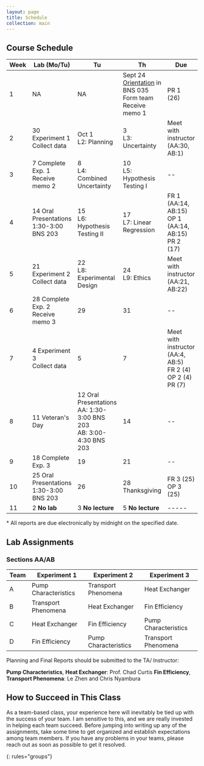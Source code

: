 ```yaml
---
layout: page
title: Schedule
collection: main
---
```


## Course Schedule

| Week | Lab (Mo/Tu)            | Tu           | Th            | Due           |
| ---- | ------------- | ------------- | ------------- | ------------- |
| 1    | NA            | NA    | Sept 24 <br> [Orientation](https://drive.google.com/open?id=0B7kjrAcASVrqb1RpempaaTg4SWFaeFpqTngtM1NacVlmbGlr) in BNS 035 <br> Form team <br> Receive memo 1 | PR 1 (26) |
| 2    | 30 Experiment 1 <br> Collect data | Oct 1 <br> L2: Planning | 3 <br> L3: Uncertainty | Meet with instructor (AA:30, AB:1) |
| 3    | 7 Complete Exp. 1 <br> Receive memo 2 | 8 <br> L4: Combined Uncertainty | 10 <br> L5: Hypothesis Testing I | -- |
| 4    | 14 Oral Presentations <br> 1:30-3:00 BNS 203 | 15 <br> L6: Hypothesis Testing II | 17 <br> L7: Linear Regression | FR 1 (AA:14, AB:15) <br> OP 1 (AA:14, AB:15) <br> PR 2 (17) |
| 5    | 21 Experiment 2 <br> Collect data      | 22 <br> L8: Experimental Design | 24 <br> L9: Ethics | Meet with instructor (AA:21, AB:22) |
| 6    | 28 Complete Exp. 2 <br> Receive memo 3 | 29       | 31       | -- |
| 7    | 4 Experiment 3 <br> Collect data | 5      | 7       | Meet with instructor (AA:4, AB:5) <br> FR 2 (4) <br> OP 2 (4) <br> PR (7) |
| 8    | 11 Veteran's Day       | 12 Oral Presentations <br> AA: 1:30-3:00 BNS 203 <br> AB: 3:00-4:30 BNS 203     | 14       | -- |
| 9    | 18 Complete Exp. 3 | 19       | 21       | -- |
| 10   | 25 Oral Presentations <br> 1:30-3:00 BNS 203 | 26       | 28 Thanksgiving | FR 3 (25) <br> OP 3 (25) |
| 11   | 2 **No lab**      | 3 **No lecture**       | 5 **No lecture**       | ----- |

\* All reports are due electronically by midnight on the specified date.

## Lab Assignments

### Sections AA/AB

| Team | Experiment 1           | Experiment 2           | Experiment 3           |
| ---- | ---------------------- | ---------------------- | ---------------------- |
| A    | Pump Characteristics   | Transport Phenomena    | Heat Exchanger         |
| B    | Transport Phenomena    | Heat Exchanger         | Fin Efficiency         |
| C    | Heat Exchanger         | Fin Efficiency         | Pump Characteristics   |
| D    | Fin Efficiency         | Pump Characteristics   | Transport Phenomena    |

Planning and Final Reports should be submitted to the TA/ Instructor:

**Pump Characteristics**, **Heat Exchanger**: Prof. Chad Curtis
**Fin Efficiency**, **Transport Phenomena**: Le Zhen and Chris Nyambura

## How to Succeed in This Class

As a team-based class, your experience here will inevitably be tied up with the success of your team. I am sensitive to this, and we are really invested in helping each team succeed. Before jumping into writing up any of the assignments, take some time to get organized and establish expectations among team members. If you have any problems in your teams, please reach out as soon as possible to get it resolved.

{: rules="groups"}
